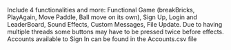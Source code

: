 Include 4 functionalities and more: Functional Game (breakBricks, PlayAgain, Move Paddle, Ball move on its own),
 Sign Up, Login and LeaderBoard, Sound Effects, Custom Messages, File Update.
 Due to having multiple threads some buttons may have to be pressed twice before effects.
 Accounts available to Sign In can be found in the Accounts.csv file

